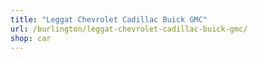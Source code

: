 ```yaml
---
title: "Leggat Chevrolet Cadillac Buick GMC"
url: /burlington/leggat-chevrolet-cadillac-buick-gmc/
shop: car
---
```

